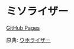 # ミソライザー

[GitHub Pages](https://github.com/mamemomonga/misorizer/deployments/activity_log?environment=github-pages)

原典: [ウホライザー](http://ypsilon.html.xdomain.jp/uho.html)
